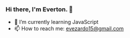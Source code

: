 ### Hi there, I'm Everton. 👋

- 🌱 I’m currently learning JavaScript
- 📫 How to reach me: evezardo15@gmail.com

